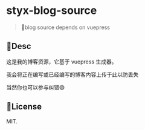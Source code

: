 # styx-blog-source

> 🍱blog source depends on vuepress

## 📝Desc
这是我的博客资源，它基于 vuepress 生成器。

我会将正在编写或已经编写的博客内容上传于此以防丢失

当然你也可以参与纠错😄

## 📄License
MIT.